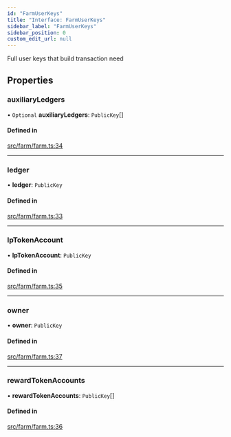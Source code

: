 ```yaml
---
id: "FarmUserKeys"
title: "Interface: FarmUserKeys"
sidebar_label: "FarmUserKeys"
sidebar_position: 0
custom_edit_url: null
---
```


Full user keys that build transaction need

## Properties

### auxiliaryLedgers

• `Optional` **auxiliaryLedgers**: `PublicKey`[]

#### Defined in

[src/farm/farm.ts:34](https://github.com/alpha-defi/raydium-sdk/blob/ce1010a/src/farm/farm.ts#L34)

___

### ledger

• **ledger**: `PublicKey`

#### Defined in

[src/farm/farm.ts:33](https://github.com/alpha-defi/raydium-sdk/blob/ce1010a/src/farm/farm.ts#L33)

___

### lpTokenAccount

• **lpTokenAccount**: `PublicKey`

#### Defined in

[src/farm/farm.ts:35](https://github.com/alpha-defi/raydium-sdk/blob/ce1010a/src/farm/farm.ts#L35)

___

### owner

• **owner**: `PublicKey`

#### Defined in

[src/farm/farm.ts:37](https://github.com/alpha-defi/raydium-sdk/blob/ce1010a/src/farm/farm.ts#L37)

___

### rewardTokenAccounts

• **rewardTokenAccounts**: `PublicKey`[]

#### Defined in

[src/farm/farm.ts:36](https://github.com/alpha-defi/raydium-sdk/blob/ce1010a/src/farm/farm.ts#L36)
